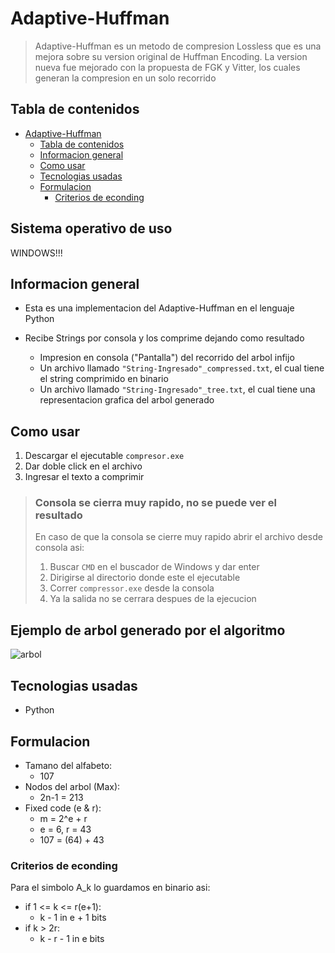 # Adaptive-Huffman

> Adaptive-Huffman es un metodo de compresion Lossless que es una mejora sobre su version original de Huffman Encoding. La version nueva fue mejorado con la propuesta de FGK y Vitter, los cuales generan la compresion en un solo recorrido

## Tabla de contenidos

- [Adaptive-Huffman](#adaptive-huffman)
  - [Tabla de contenidos](#tabla-de-contenidos)
  - [Informacion general](#informacion-general)
  - [Como usar](#como-usar)
  - [Tecnologias usadas](#tecnologias-usadas)
  - [Formulacion](#formulacion)
    - [Criterios de econding](#criterios-de-econding)

## Sistema operativo de uso

WINDOWS!!!


## Informacion general

- Esta es una implementacion del Adaptive-Huffman en el lenguaje Python
- Recibe Strings por consola y los comprime dejando como resultado

  - Impresion en consola ("Pantalla") del recorrido del arbol infijo
  - Un archivo llamado ``"String-Ingresado"_compressed.txt``, el cual tiene el string comprimido en binario
  - Un archivo llamado ``"String-Ingresado"_tree.txt``, el cual tiene una representacion grafica del arbol generado

## Como usar

1. Descargar el ejecutable ``compresor.exe``
2. Dar doble click en el archivo
3. Ingresar el texto a comprimir

> ### Consola se cierra muy rapido, no se puede ver el resultado
>
> En caso de que la consola se cierre muy rapido abrir el archivo desde consola asi:
>
> 1. Buscar ``CMD`` en el buscador de Windows y dar enter
> 2. Dirigirse al directorio donde este el ejecutable
> 3. Correr ``compressor.exe`` desde la consola
> 4. Ya la salida no se cerrara despues de la ejecucion



## Ejemplo de arbol generado por el algoritmo

![arbol](https://user-images.githubusercontent.com/65835577/199849395-b7e523b3-153e-4086-80b6-2e395baface6.gif)

## Tecnologias usadas

- Python

## Formulacion

- Tamano del alfabeto:
  - 107
- Nodos del arbol (Max):
  - 2n-1 = 213
- Fixed code (e & r):
  - m = 2^e + r
  - e = 6, r = 43
  - 107 = (64) + 43

### Criterios de econding

Para el simbolo A_k lo guardamos en binario asi:

- if 1 <= k <= r(e+1):
  - k - 1 in e + 1 bits
- if k > 2r:
  - k - r - 1 in e bits
